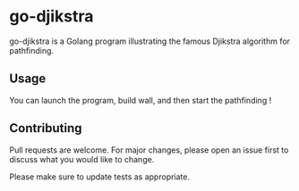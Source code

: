 # go-djikstra

go-djikstra is a Golang program illustrating the famous Djikstra algorithm for pathfinding.

## Usage

You can launch the program, build wall, and then start the pathfinding !

## Contributing

Pull requests are welcome. For major changes, please open an issue first to discuss what you would like to change.

Please make sure to update tests as appropriate.
